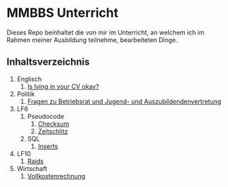 # MMBBS Unterricht

Dieses Repo beinhaltet die von mir im Unterricht, an welchem ich im Rahmen meiner Ausbildung teilnehme, bearbeiteten Dinge.

## Inhaltsverzeichnis

1. Englisch
    1. [Is lying in your CV okay?](english/is_lying_in_your_cv_okay.md)
2. Politik
    1. [Fragen zu Betriebsrat und Jugend- und Auszubildendenvertretung](politik/betriebsrat.md)
3. LF6
    1. Pseudocode
        1. [Checksum](lf6/pseudocode/checksum.md)
        2. [Zeitschlitz](lf6/pseudocode/zeitschlitz.md)
    2. SQL
        1. [Inserts](lf6/sql/inserts.md)
4. LF10
    1. [Raids](lf10/raid/raid.md)
5. Wirtschaft
    1. [Vollkostenrechnung](wirtschaft/vollkostenrechnung/vollkostenrechnung.md)